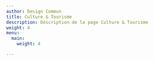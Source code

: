 ```yaml
---
author: Design Commun
title: Culture & Tourisme
description: Description de la page Culture & Tourisme
weight: 4
menu:
  main:
    weight: 4

---
```

